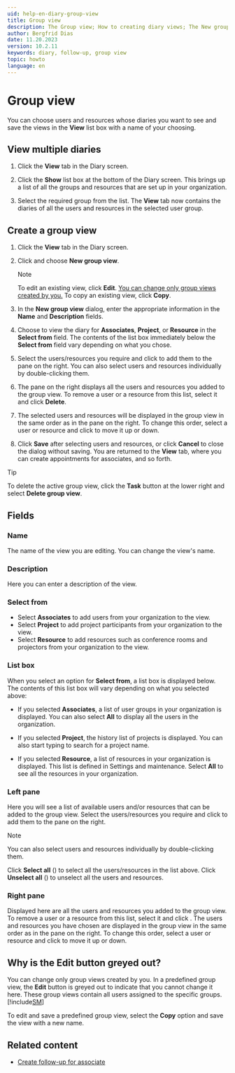 ```yaml
---
uid: help-en-diary-group-view
title: Group view
description: The Group view; How to creating diary views; The New group view dialog
author: Bergfrid Dias
date: 11.20.2023
version: 10.2.11
keywords: diary, follow-up, group view
topic: howto
language: en
---
```


# Group view

You can choose users and resources whose diaries you want to see and save the views in the **View** list box with a name of your choosing.

## View multiple diaries

1. Click the **View** tab in the Diary screen.

2. Click the **Show** list box at the bottom of the Diary screen. This brings up a list of all the groups and resources that are set up in your organization.

3. Select the required group from the list. The **View** tab now contains the diaries of all the users and resources in the selected user group.

## Create a group view

1. Click the **View** tab in the Diary screen.

1. Click <i class="ph ph-dots-three-circle-vertical" aria-label="Task menu"></i> and choose **New group view**.

    > [!NOTE]
    > To edit an existing view, click **Edit**. [You can change only group views created by you.](#troubleshoot) To copy an existing view, click **Copy**.

1. In the **New group view** dialog, enter the appropriate information in the **Name** and **Description** fields.

1. Choose to view the diary for **Associates**, **Project**, or **Resource** in the **Select from** field. The contents of the list box immediately below the **Select from** field vary depending on what you chose.

1. Select the users/resources you require and click <i class="ph ph-arrow-circle-right" aria-label="Arrow right"></i> to add them to the pane on the right. You can also select users and resources individually by double-clicking them.

1. The pane on the right displays all the users and resources you added to the group view. To remove a user or a resource from this list, select it and click **Delete**.

1. The selected users and resources will be displayed in the group view in the same order as in the pane on the right. To change this order, select a user or resource and click <i class="ph ph-arrow-circle-up" aria-label="Arrow up"></i> <i class="ph ph-arrow-circle-down" aria-label="Arrow down"></i> to move it up or down.

1. Click **Save** after selecting users and resources, or click **Cancel** to close the dialog without saving. You are returned to the **View** tab, where you can create appointments for associates, and so forth.

> [!TIP]
> To delete the active group view, click the **Task** button at the lower right and select **Delete group view**.

## <a id="fields"></a>Fields

### Name

The name of the view you are editing. You can change the view's name.

### Description

Here you can enter a description of the view.

### Select from

* Select **Associates** to add users from your organization to the view.
* Select **Project** to add project participants from your organization to the view.
* Select **Resource** to add resources such as conference rooms and projectors from your organization to the view.

### List box

When you select an option for **Select from**, a list box is displayed below. The contents of this list box will vary depending on what you selected above:

* If you selected **Associates**, a list of user groups in your organization is displayed. You can also select **All** to display all the users in the organization.

* If you selected **Project**, the history list of projects is displayed. You can also start typing to search for a project name.

* If you selected **Resource**, a list of resources in your organization is displayed. This list is defined in Settings and maintenance. Select **All** to see all the resources in your organization.

### Left pane

Here you will see a list of available users and/or resources that can be added to the group view. Select the users/resources you require and click <i class="ph ph-arrow-circle-right" aria-label="Arrow right"></i> to add them to the pane on the right.

> [!NOTE]
> You can also select users and resources individually by double-clicking them.

Click **Select all** (<i class="ph ph-check-circle" aria-hidden="true"></i>) to select all the users/resources in the list above. Click **Unselect all** (<i class="ph ph-minus-circle" aria-hidden="true"></i>) to unselect all the users and resources.

### Right pane

Displayed here are all the users and resources you added to the group view. To remove a user or a resource from this list, select it and click <i class="ph ph-arrow-circle-left" aria-label="Arrow left"></i>. The users and resources you have chosen are displayed in the group view in the same order as in the pane on the right. To change this order, select a user or resource and click <i class="ph ph-arrow-circle-up" aria-label="Arrow up"></i> <i class="ph ph-arrow-circle-down" aria-label="Arrow down"></i> to move it up or down.

## <a id="troubleshoot"></a>Why is the Edit button greyed out?

You can change only group views created by you. In a predefined group view, the **Edit** button is greyed out to indicate that you cannot change it here. These group views contain all users assigned to the specific groups. [!include[SM](../../learn/includes/are-defined-sm.md)]

To edit and save a predefined group view, select the **Copy** option and save the view with a new name.

## Related content

* [Create follow-up for associate][4]

<!-- Referenced links -->
[4]: create-follow-up.md#associate
